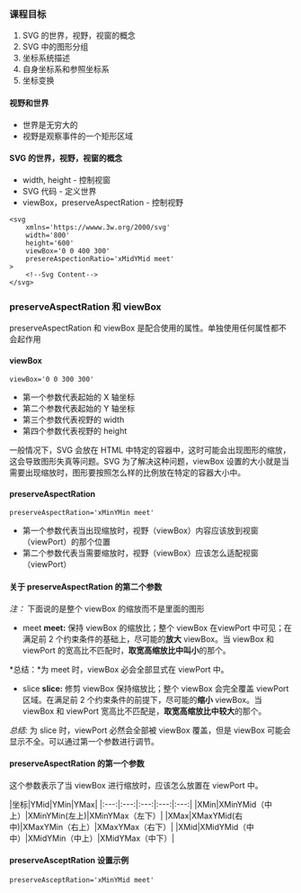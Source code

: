 ### 课程目标

1. SVG 的世界，视野，视窗的概念
2. SVG 中的图形分组
3. 坐标系统描述
4. 自身坐标系和参照坐标系
5. 坐标变换

#### 视野和世界

- 世界是无穷大的
- 视野是观察事件的一个矩形区域

#### SVG 的世界，视野，视窗的概念

- width, height - 控制视窗
- SVG 代码 - 定义世界
- viewBox，preserveAspectRation - 控制视野

~~~
<svg 
    xmlns='https://wwww.3w.org/2000/svg'
    width='800'
    height='600'
    viewBox='0 0 400 300'
    presereAspectionRatio='xMidYMid meet'
>
    <!--Svg Content-->
</svg>
~~~

### preserveAspectRation 和 viewBox

preserveAspectRation 和 viewBox 是配合使用的属性。单独使用任何属性都不会起作用

#### viewBox

~~~
viewBox='0 0 300 300'
~~~
- 第一个参数代表起始的 X 轴坐标
- 第二个参数代表起始的 Y 轴坐标
- 第三个参数代表视野的 width
- 第四个参数代表视野的 height

一般情况下，SVG 会放在 HTML 中特定的容器中，这时可能会出现图形的缩放，这会导致图形失真等问题。SVG 为了解决这种问题，viewBox 设置的大小就是当需要出现缩放时，图形要按照怎么样的比例放在特定的容器大小中。

#### preserveAspectRation

~~~
preserveAspectRation='xMinYMin meet'
~~~
- 第一个参数代表当出现缩放时，视野（viewBox）内容应该放到视窗（viewPort）的那个位置
- 第二个参数代表当需要缩放时，视野（viewBox）应该怎么适配视窗（viewPort）

#### 关于 preserveAspectRation 的第二个参数

*注：* 下面说的是整个 viewBox 的缩放而不是里面的图形

- meet 
**meet:** 保持 viewBox 的缩放比；整个 viewBox 在viewPort 中可见；在满足前 2 个约束条件的基础上，尽可能的**放大** viewBox。当 viewBox 和 viewPort 的宽高比不匹配时，**取宽高缩放比中叫小**的那个。

*总结：*为 meet 时，viewBox 必会全部显式在 viewPort 中。

- slice
**slice:** 修剪 viewBox 保持缩放比；整个 viewBox 会完全覆盖 viewPort 区域。在满足前 2 个约束条件的前提下，尽可能的**缩小** viewBox。当 viewBox 和 viewPort 宽高比不匹配是，**取宽高缩放比中较大**的那个。

*总结:* 为 slice 时，viewPort 必然会全部被 viewBox 覆盖，但是 viewBox 可能会显示不全。可以通过第一个参数进行调节。

#### preserveAspectRation 的第一个参数

这个参数表示了当 viewBox 进行缩放时，应该怎么放置在 viewPort 中。

|坐标|YMid|YMin|YMax|
|:---:|:---:|:---:|:---:|:---:|
|XMin|XMinYMid（中上）|XMinYMin(左上)|XMinYMax（左下）|
|XMax|XMaxYMid(右中)|XMaxYMin（右上）|XMaxYMax（右下）|
|XMid|XMidYMid（中中）|XMidYMin（中上）|XMidYMax（中下）|

#### preserveAsceptRation 设置示例

~~~
preserveAsceptRation='xMinYMid meet'
~~~

